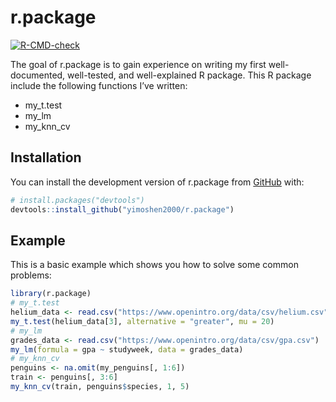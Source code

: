 
# r.package

<!-- badges: start -->
[![R-CMD-check](https://github.com/yimoshen2000/r.package/workflows/R-CMD-check/badge.svg)](https://github.com/yimoshen2000/r.package/actions)
<!-- badges: end -->

The goal of r.package is to gain experience on writing my first well-documented, well-tested, and well-explained R package. This R package include the following functions I’ve written:

- my_t.test
- my_lm
- my_knn_cv

## Installation

You can install the development version of r.package from [GitHub](https://github.com/) with:


``` r
# install.packages("devtools")
devtools::install_github("yimoshen2000/r.package")
```

## Example

This is a basic example which shows you how to solve some common problems:

``` r
library(r.package)
# my_t.test
helium_data <- read.csv("https://www.openintro.org/data/csv/helium.csv")
my_t.test(helium_data[3], alternative = "greater", mu = 20)
# my_lm
grades_data <- read.csv("https://www.openintro.org/data/csv/gpa.csv")
my_lm(formula = gpa ~ studyweek, data = grades_data)
# my_knn_cv
penguins <- na.omit(my_penguins[, 1:6])
train <- penguins[, 3:6]
my_knn_cv(train, penguins$species, 1, 5)
```

